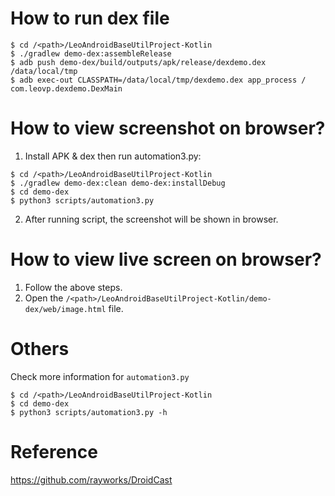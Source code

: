 # How to run dex file
```shell
$ cd /<path>/LeoAndroidBaseUtilProject-Kotlin
$ ./gradlew demo-dex:assembleRelease
$ adb push demo-dex/build/outputs/apk/release/dexdemo.dex /data/local/tmp
$ adb exec-out CLASSPATH=/data/local/tmp/dexdemo.dex app_process / com.leovp.dexdemo.DexMain
```

# How to view screenshot on browser?
1. Install APK & dex then run automation3.py:
```shell
$ cd /<path>/LeoAndroidBaseUtilProject-Kotlin
$ ./gradlew demo-dex:clean demo-dex:installDebug
$ cd demo-dex
$ python3 scripts/automation3.py
```

2. After running script, the screenshot will be shown in browser.

# How to view live screen on browser?

1. Follow the above steps.
2. Open the `/<path>/LeoAndroidBaseUtilProject-Kotlin/demo-dex/web/image.html` file.

# Others

Check more information for `automation3.py`

```shell
$ cd /<path>/LeoAndroidBaseUtilProject-Kotlin
$ cd demo-dex
$ python3 scripts/automation3.py -h
```

# Reference

https://github.com/rayworks/DroidCast
